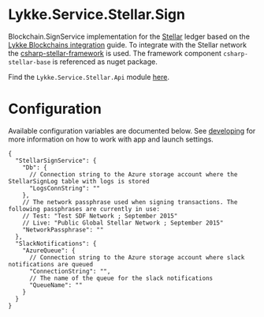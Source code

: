# Lykke.Service.Stellar.Sign
Blockchain.SignService implementation for the [Stellar](https://www.stellar.org/) ledger based on the [Lykke Blockchains integration](https://docs.google.com/document/d/1KVd-2tg-Ze5-b3kFYh1GUdGn9jvoo7HFO3wH_knpd3U) guide. To integrate with the Stellar network the [csharp-stellar-framework](https://github.com/schindlo/csharp-stellar-framework) is used. The framework component `csharp-stellar-base` is referenced as nuget package.

Find the `Lykke.Service.Stellar.Api` module [here](https://github.com/schindlo/Lykke.Service.Stellar.Api).

# Configuration
Available configuration variables are documented below. See [developing](https://github.com/LykkeCity/lykke.dotnettemplates/tree/master/Lykke.Service.LykkeService#developing) for more information on how to work with app and launch settings.
```
{
  "StellarSignService": {
    "Db": {
      // Connection string to the Azure storage account where the StellarSignLog table with logs is stored
      "LogsConnString": ""
    },
    // The network passphrase used when signing transactions. The following passphrases are currently in use:
    // Test: "Test SDF Network ; September 2015"
    // Live: "Public Global Stellar Network ; September 2015"
    "NetworkPassphrase": ""
  },
  "SlackNotifications": {
    "AzureQueue": {
      // Connection string to the Azure storage account where slack notifications are queued
      "ConnectionString": "",
      // The name of the queue for the slack notifications
      "QueueName": ""
    }
  }
}
```
